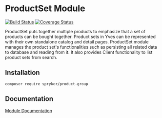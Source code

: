 # ProductSet Module
[![Build Status](https://travis-ci.org/spryker/ProductSet.svg)](https://travis-ci.org/spryker/ProductSet)
[![Coverage Status](https://coveralls.io/repos/github/spryker/ProductSet/badge.svg)](https://coveralls.io/github/spryker/ProductSet)

ProductSet puts together multiple products to emphasize that a set of products can be bought together. Product sets in Yves can be represented with their own standalone catalog and detail pages. ProductSet module manages the product set's functionalities such as persisting all related data to database and reading from it. It also provides Client functionality to list product sets from search.

## Installation

```
composer require spryker/product-group
```

## Documentation

[Module Documentation](https://academy.spryker.com/developing_with_spryker/module_guide/products/product_set.html)
